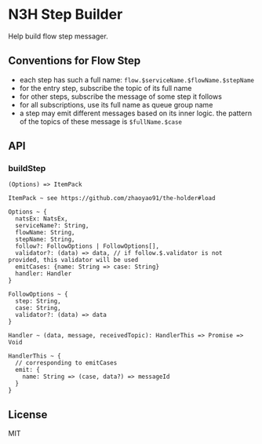 # N3H Step Builder

Help build flow step messager.

## Conventions for Flow Step

- each step has such a full name: `flow.$serviceName.$flowName.$stepName`
- for the entry step, subscribe the topic of its full name
- for other steps, subscribe the message of some step it follows
- for all subscriptions, use its full name as queue group name
- a step may emit different messages based on its inner logic. the pattern of the topics of these message is `$fullName.$case`

## API

### buildStep

```
(Options) => ItemPack

ItemPack ~ see https://github.com/zhaoyao91/the-holder#load

Options ~ {
  natsEx: NatsEx,
  serviceName?: String,
  flowName: String,
  stepName: String,
  follow?: FollowOptions | FollowOptions[],
  validator?: (data) => data, // if follow.$.validator is not provided, this validator will be used
  emitCases: {name: String => case: String}
  handler: Handler
}

FollowOptions ~ {
  step: String,
  case: String,
  validator?: (data) => data
}

Handler ~ (data, message, receivedTopic): HandlerThis => Promise => Void

HandlerThis ~ {
  // corresponding to emitCases
  emit: {
    name: String => (case, data?) => messageId
  }
}
```

## License

MIT
